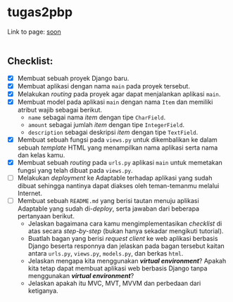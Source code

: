 # tugas2pbp

Link to page: [soon](https://youtu.be/iE8FJdJlnnw)
<br><br>

## Checklist:
- [x] Membuat sebuah proyek Django baru.
- [x] Membuat aplikasi dengan nama `main` pada proyek tersebut.
- [x] Melakukan *routing* pada proyek agar dapat menjalankan aplikasi `main`.
- [x] Membuat model pada aplikasi `main` dengan nama `Item` dan memiliki atribut wajib sebagai berikut.
    - `name` sebagai nama *item* dengan tipe `CharField`.
    - `amount` sebagai jumlah *item* dengan tipe `IntegerField`.
    - `description` sebagai deskripsi *item* dengan tipe `TextField`.
- [x] Membuat sebuah fungsi pada `views.py` untuk dikembalikan ke dalam sebuah *template* HTML yang menampilkan nama aplikasi serta nama dan kelas kamu.
- [x] Membuat sebuah *routing* pada `urls.py` aplikasi `main` untuk memetakan fungsi yang telah dibuat pada `views.py`.
- [ ] Melakukan *deployment* ke Adaptable terhadap aplikasi yang sudah dibuat sehingga nantinya dapat diakses oleh teman-temanmu melalui Internet.
- [ ] Membuat sebuah `README.md` yang berisi tautan menuju aplikasi Adaptable yang sudah di-*deploy*, serta jawaban dari beberapa pertanyaan berikut.
    - Jelaskan bagaimana cara kamu mengimplementasikan *checklist* di atas secara *step-by-step* (bukan hanya sekadar mengikuti tutorial).
    - Buatlah bagan yang berisi *request client* ke web aplikasi berbasis Django beserta responnya dan jelaskan pada bagan tersebut kaitan antara `urls.py`, `views.py`, `models.py`, dan berkas `html`.
    - Jelaskan mengapa kita menggunakan ***virtual environment***? Apakah kita tetap dapat membuat aplikasi web berbasis Django tanpa menggunakan ***virtual environment***?
    - Jelaskan apakah itu MVC, MVT, MVVM dan perbedaan dari ketiganya.